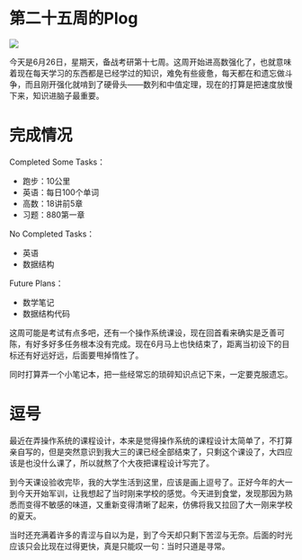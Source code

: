# 第二十五周的Plog

![](./source/25/preface.png)

​		今天是6月26日，星期天，备战考研第十七周。这周开始进高数强化了，也就意味着现在每天学习的东西都是已经学过的知识，难免有些疲惫，每天都在和遗忘做斗争，而且刚开强化就啃到了硬骨头——数列和中值定理，现在的打算是把速度放慢下来，知识进脑子最重要。



# 完成情况

Completed Some Tasks：

- 跑步：10公里
- 英语：每日100个单词
- 高数：18讲前5章
- 习题：880第一章

No Completed  Tasks：

- 英语
- 数据结构

Future Plans：

- 数学笔记
- 数据结构代码

​		这周可能是考试有点多吧，还有一个操作系统课设，现在回首看来确实是乏善可陈，有好多好多任务根本没有完成。现在6月马上也快结束了，距离当初设下的目标还有好远好远，后面要甩掉惰性了。

​		同时打算弄一个小笔记本，把一些经常忘的琐碎知识点记下来，一定要克服遗忘。



# 逗号

​		最近在弄操作系统的课程设计，本来是觉得操作系统的课程设计太简单了，不打算亲自写的，但是突然意识到我大三的课已经全部结束了，只剩这个课设了，大四应该是也没什么课了，所以就熬了个大夜把课程设计写完了。

​		到今天课设验收完毕，我的大学生活到这里，应该是画上逗号了。正好今年的大一到今天开始军训，让我想起了当时刚来学校的感觉。今天进到食堂，发现那因为熟悉而变得不敏感的味道，又重新变得清晰了起来，仿佛将我又拉回了大一刚来学校的夏天。

​		当时还充满着许多的青涩与自以为是，到了今天却只剩下苦涩与无奈。后面的时光应该只会比现在过得更快，真是只能叹一句：当时只道是寻常。